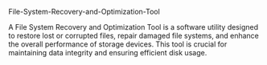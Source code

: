 File-System-Recovery-and-Optimization-Tool

A File System Recovery and Optimization Tool is a software utility designed to restore lost or corrupted files, repair damaged file systems, and enhance the overall performance of storage devices. This tool is crucial for maintaining data integrity and ensuring efficient disk usage.
